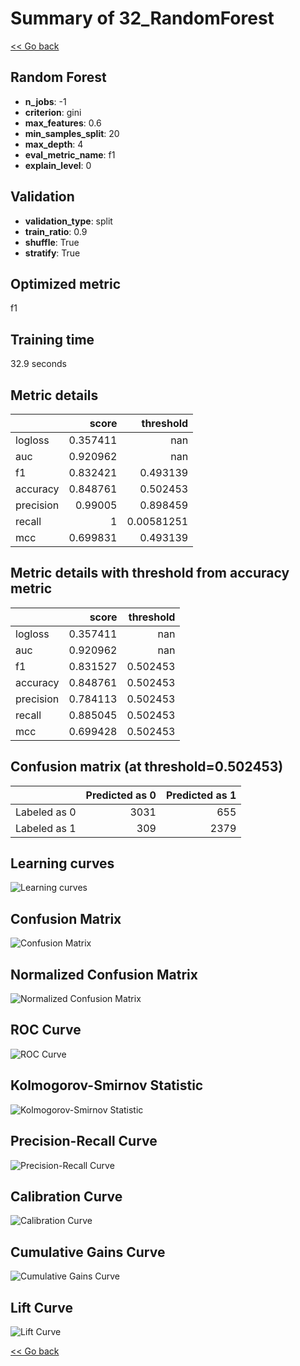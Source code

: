 # Summary of 32_RandomForest

[<< Go back](../README.md)


## Random Forest
- **n_jobs**: -1
- **criterion**: gini
- **max_features**: 0.6
- **min_samples_split**: 20
- **max_depth**: 4
- **eval_metric_name**: f1
- **explain_level**: 0

## Validation
 - **validation_type**: split
 - **train_ratio**: 0.9
 - **shuffle**: True
 - **stratify**: True

## Optimized metric
f1

## Training time

32.9 seconds

## Metric details
|           |    score |    threshold |
|:----------|---------:|-------------:|
| logloss   | 0.357411 | nan          |
| auc       | 0.920962 | nan          |
| f1        | 0.832421 |   0.493139   |
| accuracy  | 0.848761 |   0.502453   |
| precision | 0.99005  |   0.898459   |
| recall    | 1        |   0.00581251 |
| mcc       | 0.699831 |   0.493139   |


## Metric details with threshold from accuracy metric
|           |    score |   threshold |
|:----------|---------:|------------:|
| logloss   | 0.357411 |  nan        |
| auc       | 0.920962 |  nan        |
| f1        | 0.831527 |    0.502453 |
| accuracy  | 0.848761 |    0.502453 |
| precision | 0.784113 |    0.502453 |
| recall    | 0.885045 |    0.502453 |
| mcc       | 0.699428 |    0.502453 |


## Confusion matrix (at threshold=0.502453)
|              |   Predicted as 0 |   Predicted as 1 |
|:-------------|-----------------:|-----------------:|
| Labeled as 0 |             3031 |              655 |
| Labeled as 1 |              309 |             2379 |

## Learning curves
![Learning curves](learning_curves.png)
## Confusion Matrix

![Confusion Matrix](confusion_matrix.png)


## Normalized Confusion Matrix

![Normalized Confusion Matrix](confusion_matrix_normalized.png)


## ROC Curve

![ROC Curve](roc_curve.png)


## Kolmogorov-Smirnov Statistic

![Kolmogorov-Smirnov Statistic](ks_statistic.png)


## Precision-Recall Curve

![Precision-Recall Curve](precision_recall_curve.png)


## Calibration Curve

![Calibration Curve](calibration_curve_curve.png)


## Cumulative Gains Curve

![Cumulative Gains Curve](cumulative_gains_curve.png)


## Lift Curve

![Lift Curve](lift_curve.png)



[<< Go back](../README.md)
